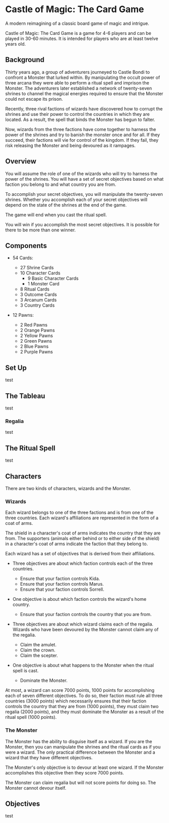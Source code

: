 # Castle of Magic: The Card Game
A modern reimagining of a classic board game of magic and intrigue.

Castle of Magic: The Card Game is a game for 4-6 players and can be played in 30-60 minutes.
It is intended for players who are at least twelve years old.

## Background
Thirty years ago, a group of adventurers journeyed to Castle Bondi to confront a Monster that lurked within.
By manipulating the occult power of three arcana they were able to perform a ritual spell and imprison the Monster.
The adventurers later established a network of twenty-seven shrines to channel the magical energies required to ensure that the Monster could not escape its prison.

Recently, three rival factions of wizards have discovered how to corrupt the shrines and use their power to control the countries in which they are located.
As a result, the spell that binds the Monster has begun to falter.

Now, wizards from the three factions have come together to harness the power of the shrines and try to banish the monster once and for all.
If they succeed, their factions will vie for control of the kingdom.
If they fail, they risk releasing the Monster and being devoured as it rampages.

<!-- ## Overview
You will assume the role of a character who has a set of secret objectives.
You will want to try to figure out what the other characters' objectives are and adjust your strategy accordingly.
Some characters have objectives that are mutually compatible.
Those characters are natural allies.
Other characters are natural rivals.

To accomplish your objectives, you will manipulate the cards in a tableau.
Each card can be turned either face up or face down.
Whether you accomplish each of your objectives depends on the state of the tableau at the end of the game.
On your turn you can flip up to two cards, thereby changing the current state of the tableau.

You will use a second set of cards to track your progress.
These cards start face down.
On your turn you can choose to turn one of these cards face up instead of manipulating the tableau.
The game ends when all of these cards have been turned face up.

You will score points for each objective that you accomplish.
You win if you score the most points.
 -->
## Overview
You will assume the role of one of the wizards who will try to harness the power of the shrines.
You will have a set of secret objectives based on what faction you belong to and what country you are from.
<!--You will need to try to figure out what the other wizards' secret objectives are and adjust your strategy accordingly.-->
<!--Other wizards from your faction will be your natural allies.
Other wizards from your country will be your natural rivals. -->

To accomplish your secret objectives, you will manipulate the twenty-seven shrines.
Whether you accomplish each of your secret objectives will depend on the state of the shrines at the end of the game.
<!-- Each shrine will be represented by a shrine card.
These shrine cards will be arranged in a tableau. -->
<!-- Each shrine card can be turned either face up or face down to indicate if the corresponding shrine is active or inactive.
On your turn you can flip one or two of the shrine cards, thereby changing the state of the tableau. -->

The game will end when you cast the ritual spell.
<!-- The nature of this spell will be determined by the eight ritual cards.
These cards start face down.
On your turn you can choose to turn one of these cards face up instead of manipulating the shrines.
The ritual spell will be cast when all eight ritual cards have been turned face up. -->

You will win if you accomplish the most secret objectives.
It is possible for there to be more than one winner.

## Components
- 54 Cards:
   - 27 Shrine Cards
   - 10 Character Cards
      - 9 Basic Character Cards
      <!-- - 3 Cultist Cards -->
      - 1 Monster Card
   - 8 Ritual Cards
   - 3 Outcome Cards
   - 3 Arcanum Cards
   - 3 Country Cards

- 12 Pawns:
   - 2 Red Pawns
   - 2 Orange Pawns
   - 2 Yellow Pawns
   - 2 Green Pawns
   - 2 Blue Pawns
   - 2 Purple Pawns

## Set Up
test

## The Tableau
test

### Regalia
test

## The Ritual Spell
test

## Characters
There are two kinds of characters, wizards and the Monster.

### Wizards
Each wizard belongs to one of the three factions and is from one of the three countries. Each wizard's affiliations are represented in the form of a coat of arms.

The shield in a character's coat of arms indicates the country that they are from.
The supporters (animals either behind or to either side of the shield) in a character's coat of arms indicate the faction that they belong to.

Each wizard has a set of objectives that is derived from their affiliations.

  - Three objectives are about which faction controls each of the three countries.
     - Ensure that your faction controls Kida.
     - Ensure that your faction controls Marus.
     - Ensure that your faction controls Sorrell.

  - One objective is about which faction controls the wizard's home country.
     - Ensure that your faction controls the country that you are from.

  - Three objectives are about which wizard claims each of the regalia. Wizards who have been devoured by the Monster cannot claim any of the regalia.
     - Claim the amulet.
     - Claim the crown.
     - Claim the scepter.

  - One objective is about what happens to the Monster when the ritual spell is cast.
     - Dominate the Monster.

At most, a wizard can score 7000 points, 1000 points for accomplishing each of seven different objectives.  To do so, their faction must rule all three countries (3000 points) which necessarily ensures that their faction controls the country that they are from (1000 points), they must claim two regalia (2000 points), and they must dominate the Monster as a result of the ritual spell (1000 points).

<!-- ### Cultists
Each basic character belongs to one of the three clans. Cultists do not owe fealty to any of the three countries. Instead, cultists worship the Hydra.

Each cultist scores one point for each country that their guild controls at the end of the game.

Each cultist scores one point for each piece of regalia that they control at the end of the game.

Each cultist scores one point if the Monster devours any characters at the end of the game.

If a cultist is devoured by the Monster, they score one point. -->

### The Monster
The Monster has the ability to disguise itself as a wizard.
If you are the Monster, then you can manipulate the shrines and the ritual cards as if you were a wizard.
The only practical difference between the Monster and a wizard that they have different objectives.

The Monster's only objective is to devour at least one wizard.
If the Monster accomplishes this objective then they score 7000 points.

The Monster can claim regalia but will not score points for doing so.
The Monster cannot devour itself.

## Objectives
test
